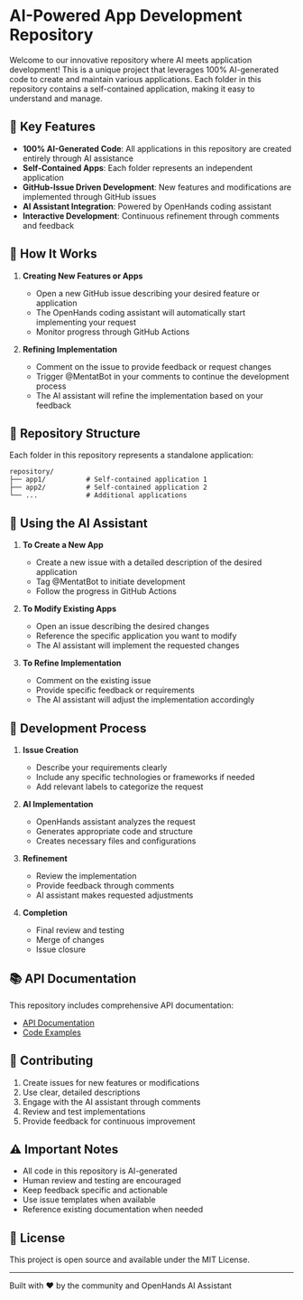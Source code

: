 # AI-Powered App Development Repository
Welcome to our innovative repository where AI meets application development! This is a unique project that leverages 100% AI-generated code to create and maintain various applications. Each folder in this repository contains a self-contained application, making it easy to understand and manage.

## 🌟 Key Features

- **100% AI-Generated Code**: All applications in this repository are created entirely through AI assistance
- **Self-Contained Apps**: Each folder represents an independent application
- **GitHub-Issue Driven Development**: New features and modifications are implemented through GitHub issues
- **AI Assistant Integration**: Powered by OpenHands coding assistant
- **Interactive Development**: Continuous refinement through comments and feedback

## 🚀 How It Works

1. **Creating New Features or Apps**
   - Open a new GitHub issue describing your desired feature or application
   - The OpenHands coding assistant will automatically start implementing your request
   - Monitor progress through GitHub Actions

2. **Refining Implementation**
   - Comment on the issue to provide feedback or request changes
   - Trigger @MentatBot in your comments to continue the development process
   - The AI assistant will refine the implementation based on your feedback

## 📂 Repository Structure

Each folder in this repository represents a standalone application:
```
repository/
├── app1/          # Self-contained application 1
├── app2/          # Self-contained application 2
└── ...            # Additional applications
```

## 🤖 Using the AI Assistant

1. **To Create a New App**
   - Create a new issue with a detailed description of the desired application
   - Tag @MentatBot to initiate development
   - Follow the progress in GitHub Actions

2. **To Modify Existing Apps**
   - Open an issue describing the desired changes
   - Reference the specific application you want to modify
   - The AI assistant will implement the requested changes

3. **To Refine Implementation**
   - Comment on the existing issue
   - Provide specific feedback or requirements
   - The AI assistant will adjust the implementation accordingly

## 🔧 Development Process

1. **Issue Creation**
   - Describe your requirements clearly
   - Include any specific technologies or frameworks if needed
   - Add relevant labels to categorize the request

2. **AI Implementation**
   - OpenHands assistant analyzes the request
   - Generates appropriate code and structure
   - Creates necessary files and configurations

3. **Refinement**
   - Review the implementation
   - Provide feedback through comments
   - AI assistant makes requested adjustments

4. **Completion**
   - Final review and testing
   - Merge of changes
   - Issue closure

## 📚 API Documentation

This repository includes comprehensive API documentation:
- [API Documentation](POLLINATIONS_APIDOCS.md)
- [Code Examples](POLLINATIONS_CODE_EXAMPLES.MD)

## 🤝 Contributing

1. Create issues for new features or modifications
2. Use clear, detailed descriptions
3. Engage with the AI assistant through comments
4. Review and test implementations
5. Provide feedback for continuous improvement

## ⚠️ Important Notes

- All code in this repository is AI-generated
- Human review and testing are encouraged
- Keep feedback specific and actionable
- Use issue templates when available
- Reference existing documentation when needed

## 📝 License

This project is open source and available under the MIT License.

---

Built with ❤️ by the community and OpenHands AI Assistant

